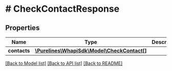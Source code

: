 # # CheckContactResponse

## Properties

Name | Type | Description | Notes
------------ | ------------- | ------------- | -------------
**contacts** | [**\Purelines\WhapiSdk\Model\CheckContact[]**](CheckContact.md) |  | [optional]

[[Back to Model list]](../../README.md#models) [[Back to API list]](../../README.md#endpoints) [[Back to README]](../../README.md)
